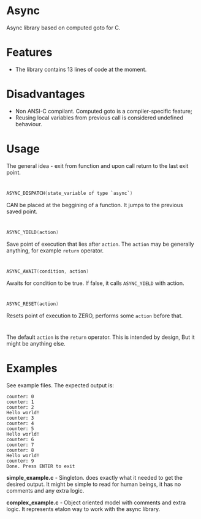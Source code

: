# Async
Async library based on computed goto for C.

# Features
- The library contains 13 lines of code at the moment.

# Disadvantages
- Non ANSI-C compilant. Computed goto is a compiler-specific feature;
- Reusing local variables from previous call is considered undefined behaviour.

# Usage
The general idea - exit from function
and upon call return to the last exit point.

#
```C
ASYNC_DISPATCH(state_variable of type `async`)
```
CAN be placed at the beggining of a function. It jumps to the previous saved point.

#
```C
ASYNC_YIELD(action)
```
Save point of execution that lies after `action`.
The `action` may be generally anything, for example `return` operator.

#
```C
ASYNC_AWAIT(condition, action)
```
Awaits for condition to be true. If false, it calls `ASYNC_YIELD` with action.

#
```C
ASYNC_RESET(action)
```
Resets point of execution to ZERO, performs some `action` before that.

#
The default `action` is the `return` operator. This is intended by design,
But it might be anything else.

# Examples
See example files.
The expected output is:
```
counter: 0
counter: 1
counter: 2
Hello world!
counter: 3
counter: 4
counter: 5
Hello world!
counter: 6
counter: 7
counter: 8
Hello world!
counter: 9
Done. Press ENTER to exit
```
**simple_example.c** - Singleton. does exactly what it needed to get the
desired output. It might be simple to read for human beings, it has no comments and any extra logic.

**complex_example.c** - Object oriented model with comments and
extra logic. It represents etalon way to work with the async library.
